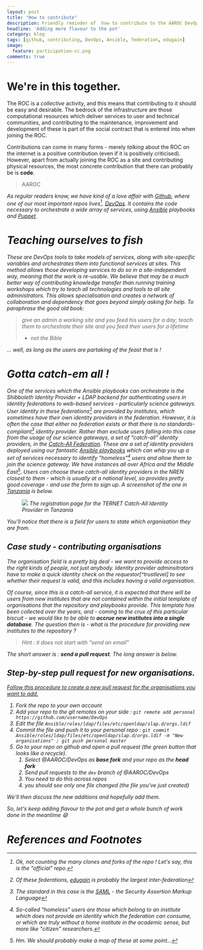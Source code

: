 ```yaml
---
layout: post
title: "How to contribute"
description: Friendly reminder of  how to contribute to the AAROC DevOps repo
headline: 'Adding more flavour to the pot'
category: blog
tags: [github, contributing, DevOps, Ansible, federation, edugain]
image:
  feature: participation-cc.png
comments: true
---
```


# We're in this together.

The ROC is a *collective* activity, and this means that contributing to it should be easy and desirable. The bedrock of the infrastructure are those computational resources which deliver services to user and technical communities, and contributing to the maintenance, improvement and development of these is part of the social contract that is entered into when joining the ROC.

Contributions can come in many forms - merely  *talking* about the ROC on the internet is a positive contribution (even if it is positively criticised). However, apart from actually joining the ROC as a site and contributing physical resources, the most concrete contribution that there can probably be is **code**.

> AAROC <i class="fa fa-heart-o"> <i class="fa fa-github">

As regular readers know, we have kind of a love affair with [Github](https://github.com), where one of our most important repos lives[^NoClones]. [DevOps](https://github.com/DevOps). It contains the code necessary to orchestrate a wide array of services, using [Ansible](http://www.ansible.com) playbooks and [Puppet](http://www.puppetlabs.com).

# Teaching ourselves to fish

These are DevOps tools to take *models* of services, along with *site-specific variables* and orchestrates them into functional services at sites. This method allows those *developing* services to do so in a site-independent way, meaning that the work is re-usable. We believe that may be a much better way of contributing knowledge transfer than running training workshops which try to teach all technologies and tools to all site administrators. This allows specialisation and creates a network of collaboration and dependency that goes beyond simply asking for help. To paraphrase the good old book:

> give an admin a working site and you feed his users for a day; teach them to orchestrate their site and you feed their users for a lifetime <br>
>  - _not the Bible_

... well, as long as the users are partaking of the feast that is !

# Gotta catch-em all !

One of the services which the Ansible playbooks can orchestrate is the Shibboleth Identity Provider + LDAP backend for authenticating users in identity federations to web-based services - particularly science gateways. User identity in these federations[^edugain] are provided by institutes, which sometimes have their own identity providers in the federation. However, it is often the case that either no federation exists or that there is no standards-compliant[^SAML] identity provider. Rather than exclude users falling into this case from the usage of our science gateways, a set of "catch-all" identity providers, in the [Catch-All Federation](http://gridp.garr.it). These are a set of identity providers deployed using our fantastic [Ansible playbooks](https://github.com/AAROC/DevOps/wiki/idp-ldap-playbook) which can whip you up a set of services necessary to identify "homeless"[^homeless] users and allow them to join the science gateway. We have instances all over Africa and the Middle East[^map]. Users can choose these catch-all identity providers in the NREN closest to them - which is usually at a national level, so provides pretty good coverage - and use the form to sign up. A screenshot of the one in [Tanzania](http://idp.ternet.or.tz) is below.

<figure>
<img src="{{ site_url }}/images/ternet-idp.png" href="https://idp.ternet.or.tz"/>
<caption>The registration page for the TERNET Catch-All Identity Provider in Tanzania</caption>
</figure>

You'll notice that there is a field for users to state which organisation they are from.

## Case study - contributing organisations

The organisation field is a pretty big deal - we want to provide access to the *right* kinds of people, not just anybody. Identity provider adminsitrators have to make a quick identity check on the requestor[^trustlevel] to see whether their request is valid, and this includes having a valid organisation.

Of course, since this is a catch-all service, it is expected that there will be users from *new* institutes that are not contained within the initial template of organisations that the repository and playbooks provide. This template has been collected over the years, and - coming to the crux of this particular biscuit - we would like to be able to **accrue new institutes into a single database**. The question then is  - what is the procedure for providing new institutes to the
repository ?

> Hint : it does not start with "send an email"

The short answer is : ***send a pull request***. The long answer is below.

## Step-by-step pull request for  new organisations.

[Follow this procedure to create a new pull request for the organisations you want to add.](https://github.com/AAROC/DevOps/wiki/idp-ldap-playbook)

  1. Fork the repo to your own account
  1. Add your repo to the git remotes on your side : `git remote add personal https://github.com/username/DevOps`
  1. Edit the file `Ansible/roles/ldap/files/etc/openldap/slap.d/orgs.ldif`
  1. Commit the file and push it to your personal repo : `git commit Ansible/roles/ldap/files/etc/openldap/slap.d/orgs.ldif -m "New organisations" ; git push personal master`
  1. Go to your repo on github and open a pull request (the green button that looks like a recycle).
     1. Select @AAROC/DevOps as ***base fork*** and your repo as the ***head fork***
     1. Send pull requests to the `dev` branch of @AAROC/DevOps
     1. You need to do this _across repos_
     1. you should see only one file changed (the file you've just created)

We'll then discuss the new additions and hopefully add them.

So, let's keep adding flavour to the pot and get a whole bunch of work done in the meantime  :smile:


# References and Footnotes

[^NoClones]: Ok, not counting the many clones and forks of the repo ! Let's say, this is the "official" repo.
[^edugain]: Of these federations, [edugain](http://www.geant.net/service/eduGAIN/Pages/home.aspx) is probably the largest *inter-federation*
[^SAML]: The standard in this case is the [SAML](https://www.oasis-open.org/standards#samlv2.0) - the Security Assertion Markup Language
[^homeless]: So-called "homeless" users are those which belong to an institute which does not provide an identity which the federation can consume, or which are truly without a home institute in the academic sense, but more like "citizen" researchers.
[^map]: Hm. We should probably make a map of these at some point...
[^trustlevevl]: While this is not the same as a true identity verification, such as is done with the issuance of personal certificates, it does provide a minimal level of trust.
